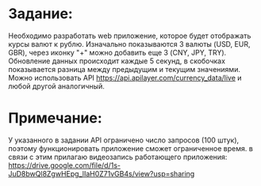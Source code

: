 # Задание:

Необходимо разработать web приложение, которое будет отображать курсы валют к рублю. Изначально показываются 3 валюты (USD, EUR, GBR), через иконку "+" можно добавить еще 3 (CNY, JPY, TRY). Обновление данных происходит каждые 5 секунд, в скобочках показывается разница между предыдущим и текущим значениями. Можно использовать API https://api.apilayer.com/currency_data/live и любой другой аналогичный.

# Примечание:
У указанного в задании API ограничено число запросов (100 штук), поэтому функционировать приложение сможет ограниченное время. в связи с этим прилагаю видеозапись работающего приложения: https://drive.google.com/file/d/1s-JuD8bwQl8ZgwHEpg_lIaH0Z71vGB4s/view?usp=sharing
